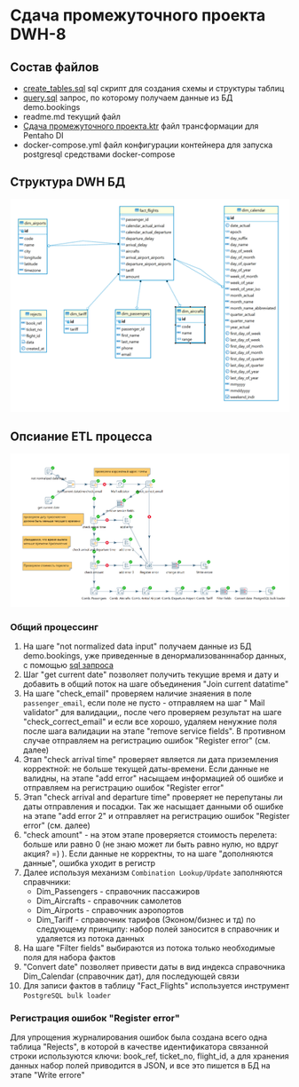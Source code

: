 # Сдача промежуточного проекта DWH-8

## Состав файлов

* [create_tables.sql](create_tables.sql) sql скрипт для создания схемы и структуры таблиц
* [query.sql](query.sql) запрос, по которому получаем данные из БД demo.bookings
* readme.md текущий файл
* [Сдача промежуточного проекта.ktr](Сдача%20промежуточного%20проекта.ktr) файл трансформации для Pentaho DI
* docker-compose.yml файл конфигурации контейнера для запуска postgresql средствами docker-compose

## Структура DWH БД

![ER](screen_ER.png "ER")

## Опсиание ETL процесса

![ETL](screen.png "ETL")

### Общий процессинг

1. На шаге "not normalized data input" получаем данные из БД demo.bookings, уже приведенные в денормализованннабор
   данных, с помощью [sql запроса](query.sql)
2. Шаг "get current date" позволяет получить текущие время и дату и добавить в общий поток на шаге объединения "Join
   current datatime"
3. На шаге "check_email" проверяем наличие знаяения в поле `passenger_email`, если поле не пусто - отправляем на шаг "
   Mail validator" для валидации,, после чего проверяем результат на шаге "check_correct_email" и если все хорошо,
   удаляем ненужние поля после шага валидации на этапе "remove service fields". В противном случае отправляем на
   регистрацию ошибок "Register error" (см. далее)
4. Этап "check arrival time" проверяет является ли дата приземления корректной: не больше текущей даты-времени. Если
   данные не валидны, на этапе "add error" насыщаем информацией об ошибке и отправляем на регистрацию ошибок "Register
   error"
5. Этап "check arrival and departure time" проверяет не перепутаны ли даты отправления и посадки. Так же насыщает
   данными об ошибке на этапе "add error 2" и отправляет на регистрацию ошибок "Register error" (см. далее)
6. "check amount" - на этом этапе проверяется стоимость перелета: больше или равно 0 (не знаю может ли быть равно нулю,
   но вдруг акция? =) ). Если данные не корректны, то на шаге "дополняются данные", ошибка уходит в регистр
7. Далее используя механизм `Combination Lookup/Update` заполняются справчники:
    * Dim_Passengers - справочник пассажиров
    * Dim_Aircrafts - справочник самолетов
    * Dim_Airports - справочник аэропортов
    * Dim_Tariff - справочник тарифов (Эконом/бизнес и тд)
      по следующему принципу: набор полей заносится в справочник и удаляется из потока данных
8. На шаге "Filter fields" выбираются из потока только необходимые поля для набора фактов
9. "Convert date" позволяет привести даты в вид индекса справочника Dim_Calendar (справочник дат), для последующей связи
10. Для записи фактов в таблицу "Fact_Flights" используется инструмент `PostgreSQL bulk loader`

### Регистрация ошибок "Register error"

Для упрощения журналирования ошибок была создана всего одна таблица "Rejects", в которой в качестве идентификатора
связанной строки используются ключи: book_ref, ticket_no, flight_id, а для хранения данных набор полей приводится в
JSON, и все это пишется в БД на этапе "Write errore"


